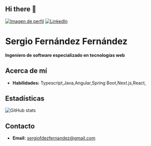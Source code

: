 ## Hi there 👋

[![Imagen de perfil](https://media.licdn.com/dms/image/v2/D5603AQHLTxzAB-8uYg/profile-displayphoto-shrink_200_200/profile-displayphoto-shrink_200_200/0/1718284590922?e=1736380800&v=beta&t=5tX-qK__V8E9TSe2vjAhtvl17aV-jjNWjF0XQzqHQ-w)]()
[![LinkedIn](https://img.shields.io/badge/LinkedIn-blue?style=flat-square&logo=linkedin&logoColor=white)]([https://www.linkedin.com/in/sergiofdezfdez/])
# Sergio Fernández Fernández
**Ingeníero de software especializado en tecnologías web**

## Acerca de mí
* **Habilidades:** Typescript,Java,Angular,Spring Boot,Next.js,React,
<!-- * **Intereses:**
* **Proyectos:**
    * [Proyecto 1](https://github.com/tu-usuario/proyecto1)
    * [Proyecto 2](https://github.com/tu-usuario/proyecto2) -->

## Estadísticas
![GitHub stats](https://github-readme-stats.vercel.app/api?username=sergiofdezfernandez&show_icons=true&theme=tokyonight)
## Contacto
* **Email:** sergiofdezfernandez@gmail.com
